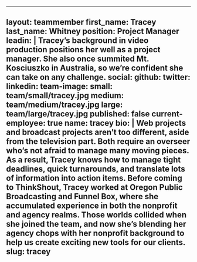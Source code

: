 ---
layout: teammember
first_name: Tracey
last_name: Whitney
position: Project Manager
leadin: |
  Tracey’s background in video production positions her well as a project manager. She also once summited Mt. Kosciuszko in Australia, so we’re confident she can take on any challenge. 
social:
  github: 
  twitter:
  linkedin: 
team-image:
  small: team/small/tracey.jpg
  medium: team/medium/tracey.jpg
  large: team/large/tracey.jpg
published: false
current-employee: true
name: tracey
bio: |
  Web projects and broadcast projects aren’t too different, aside from the television part. Both require an overseer who’s not afraid to manage many moving pieces. As a result, Tracey knows how to manage tight deadlines, quick turnarounds, and translate lots of information into action items. Before coming to ThinkShout, Tracey worked at Oregon Public Broadcasting and Funnel Box, where she accumulated experience in both the nonprofit and agency realms. Those worlds collided when she joined the team, and now she’s blending her agency chops with her nonprofit background to help us create exciting new tools for our clients.
slug: tracey
  ---
